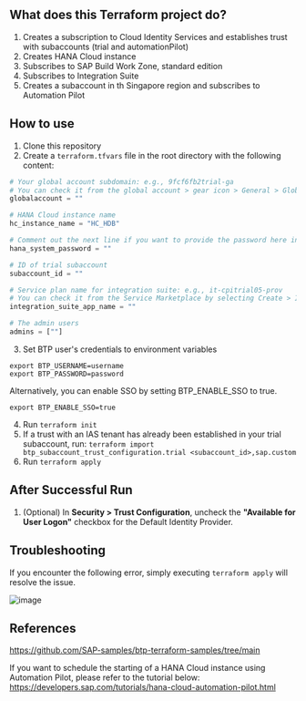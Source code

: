 ## What does this Terraform project do?
1. Creates a subscription to Cloud Identity Services and establishes trust with subaccounts (trial and automationPilot)
2. Creates HANA Cloud instance
3. Subscribes to SAP Build Work Zone, standard edition
4. Subscribes to Integration Suite
5. Creates a subaccount in th Singapore region and subscribes to Automation Pilot

## How to use
1. Clone this repository
2. Create a `terraform.tfvars` file in the root directory with the following content:
```terraform
# Your global account subdomain: e.g., 9fcf6fb2trial-ga
# You can check it from the global account > gear icon > General > Global Account Subdomain
globalaccount = ""

# HANA Cloud instance name
hc_instance_name = "HC_HDB"

# Comment out the next line if you want to provide the password here instead of typing it in the console (not recommended for security reasons)
hana_system_password = ""

# ID of trial subaccount
subaccount_id = ""

# Service plan name for integration suite: e.g., it-cpitrial05-prov
# You can check it from the Service Marketplace by selecting Create > Integration Suite
integration_suite_app_name = ""

# The admin users
admins = [""]
```
3. Set BTP user's credentials to environment variables
```
export BTP_USERNAME=username
export BTP_PASSWORD=password
```
Alternatively, you can enable SSO by setting BTP_ENABLE_SSO to true.
```
export BTP_ENABLE_SSO=true
```

4. Run `terraform init`
5. If a trust with an IAS tenant has already been established in your trial subaccount, run: `terraform import btp_subaccount_trust_configuration.trial <subaccount_id>,sap.custom`
6. Run `terraform apply`

## After Successful Run
1. (Optional) In **Security > Trust Configuration**, uncheck the **"Available for User Logon"**  checkbox for the Default Identity Provider.

## Troubleshooting
If you encounter the following error, simply executing `terraform apply` will resolve the issue.

![image](https://github.com/user-attachments/assets/f5306adf-fbdf-4baa-95e5-6a5c6df0fa47)

## References
https://github.com/SAP-samples/btp-terraform-samples/tree/main

If you want to schedule the starting of a HANA Cloud instance using Automation Pilot, please refer to the tutorial below:
https://developers.sap.com/tutorials/hana-cloud-automation-pilot.html
